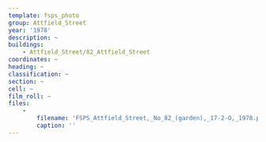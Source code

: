 ```yaml
---
template: fsps_photo
group: Attfield_Street
year: '1978'
description: ~
buildings:
    - Attfield_Street/82_Attfield_Street
coordinates: ~
heading: ~
classification: ~
section: ~
cell: ~
film_roll: ~
files:
    -
        filename: 'FSPS_Attfield_Street,_No_82_(garden),_17-2-O,_1978.png'
        caption: ''
---
```

